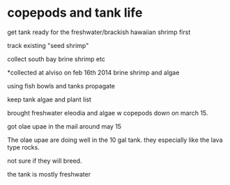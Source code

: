 copepods and tank life
=======================
get tank ready for the freshwater/brackish hawaiian shrimp first


track existing "seed shrimp"

collect south bay brine shrimp etc

*collected at alviso on feb 16th 2014 brine shrimp and algae


using fish bowls and tanks propagate

keep tank algae and plant list

brought freshwater eleodia and algae w copepods down on march 15.

got olae upae in the mail around may 15

The olae upae are doing well in the 10 gal tank. they especially like the lava type rocks.

not sure if they will breed. 

the tank is mostly freshwater
